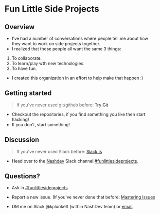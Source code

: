 # Fun Little Side Projects

## Overview

- I've had a number of conversations where people tell me about how they want to work on side projects together.
- I realized that these people all want the same 3 things:

 1. To collaborate.
 2. To learn/play wth new technologies.
 3. To have fun.

- I created this organization in an effort to help make that happen :)

## Getting started
> If you've never used git/github before: [Try Git](https://try.github.io/levels/1/challenges/1)

- Checkout the repositories, if you find something you like then start hacking!
- If you don't, start something!

## Discussion
> If you've never used Slack before: [Slack is](https://slack.com/is)

- Head over to the [Nashdev](http://nashjs.org/blog/post/nashdev-slack) Slack channel [#funlittlesideprojects](https://nashdev.slack.com/messages/funlittlesideprojects/).

## Questions?

- Ask in [#funlittlesideprojects](https://nashdev.slack.com/messages/funlittlesideprojects/)

- Report a new issue. (If you've never done that before: [Mastering Issues](https://guides.github.com/features/issues/)

- DM me on Slack @kplunkett (within NashDev team) or [email](kris.j.plunkett@icloud.com).

